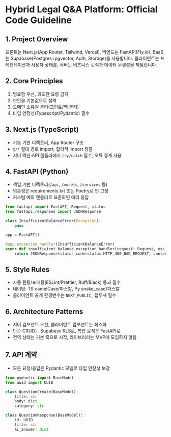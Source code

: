 # Hybrid Legal Q&A Platform: Official Code Guideline

## 1. Project Overview
프론트는 Next.js(App Router, Tailwind, Vercel), 백엔드는 FastAPI(Fly.io), BaaS는 Supabase(Postgres+pgvector, Auth, Storage)를 사용합니다. 클라이언트는 프레젠테이션과 사용자 상태를, 서버는 비즈니스 로직과 데이터 무결성을 책임집니다.

## 2. Core Principles
1. 명료함 우선, 과도한 요령 금지
2. 보안을 기본값으로 설계
3. 도메인 소유권 분리(프런트/백 분리)
4. 타입 안정성(Typescript/Pydantic) 필수

## 3. Next.js (TypeScript)
- 기능 기반 디렉토리, App Router 구조
- `@/*` 절대 경로 import, 합리적 import 정렬
- 서버 액션·API 핸들러에서 `try/catch` 필수, 오류 경계 사용

## 4. FastAPI (Python)
- 책임 기반 디렉토리(`/api`, `/models`, `/services` 등)
- 의존성은 requirements.txt 또는 Poetry로 핀 고정
- 커스텀 예외 핸들러로 표준화된 에러 응답

```python
from fastapi import FastAPI, Request, status
from fastapi.responses import JSONResponse

class InsufficientBalanceError(Exception):
    pass

app = FastAPI()

@app.exception_handler(InsufficientBalanceError)
async def insufficient_balance_exception_handler(request: Request, exc: InsufficientBalanceError):
    return JSONResponse(status_code=status.HTTP_400_BAD_REQUEST, content={"message": "Insufficient balance to perform this action."})
```

## 5. Style Rules
- 자동 린팅/포매팅(ESLint/Prettier, Ruff/Black) 통과 필수
- 네이밍: TS camelCase/파스칼, Py snake_case/파스칼
- 클라이언트 공개 환경변수는 `NEXT_PUBLIC_` 접두사 필수

## 6. Architecture Patterns
- 서버 컴포넌트 우선, 클라이언트 컴포넌트는 최소화
- 단순 CRUD는 Supabase RLS로, 복잡 로직은 FastAPI로
- 전역 상태는 기본 훅으로 시작, 라이브러리는 MVP에 도입하지 않음

## 7. API 계약
- 모든 요청/응답은 Pydantic 모델로 타입 안전성 보장

```python
from pydantic import BaseModel
from uuid import UUID

class QuestionCreate(BaseModel):
    title: str
    body: dict
    category: str

class QuestionResponse(BaseModel):
    id: UUID
    title: str
    ai_answer: dict
```
